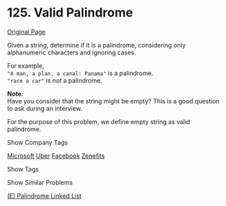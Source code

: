 # 125. Valid Palindrome

[Original Page](https://leetcode.com/problems/valid-palindrome/)

Given a string, determine if it is a palindrome, considering only alphanumeric characters and ignoring cases.

For example,  
`"A man, a plan, a canal: Panama"` is a palindrome.  
`"race a car"` is _not_ a palindrome.

**Note:**  
Have you consider that the string might be empty? This is a good question to ask during an interview.

For the purpose of this problem, we define empty string as valid palindrome.

<div>

<div id="company_tags" class="btn btn-xs btn-warning">Show Company Tags</div>

<span class="hidebutton">[Microsoft](/company/microsoft/) [Uber](/company/uber/) [Facebook](/company/facebook/) [Zenefits](/company/zenefits/)</span></div>

<div>

<div id="tags" class="btn btn-xs btn-warning">Show Tags</div>

<span class="hidebutton" style="display: none;">[Two Pointers](/tag/two-pointers/) [String](/tag/string/)</span></div>

<div>

<div id="similar" class="btn btn-xs btn-warning">Show Similar Problems</div>

<span class="hidebutton">[(E) Palindrome Linked List](/problems/palindrome-linked-list/)</span></div>